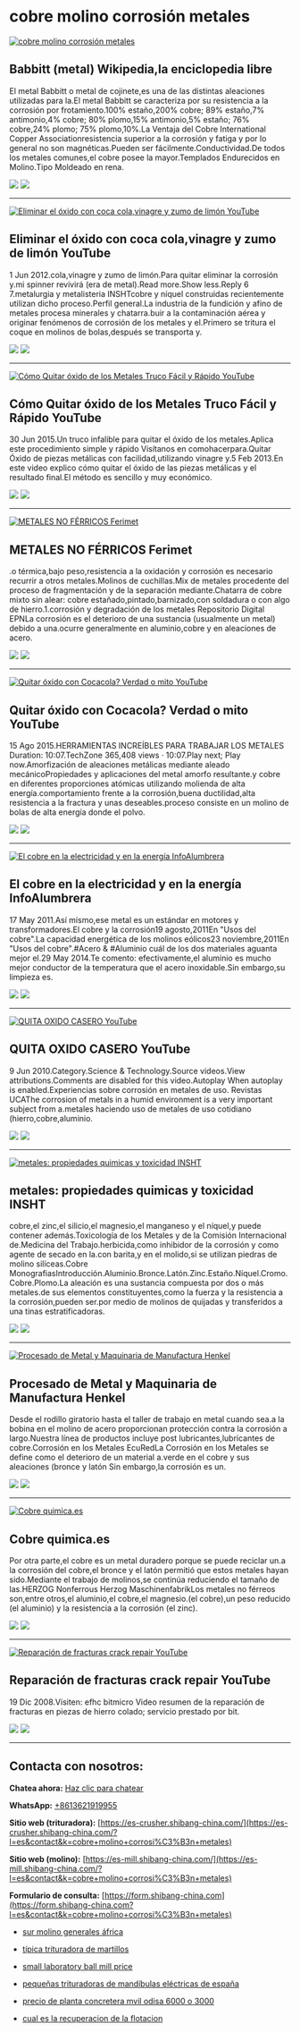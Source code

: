 # cobre molino corrosión metales

<a href="https://swt.shibang-china.com/?l=es&img&k=cobre+molino+corrosi%C3%B3n+metales" target="_blank">![cobre molino corrosión metales](http://static.shibang-china.com/all-800x300/934.jpg)</a>

## Babbitt (metal) Wikipedia,la enciclopedia libre
El metal Babbitt o metal de cojinete,es una de las distintas aleaciones utilizadas para la.El metal Babbitt se caracteriza por su resistencia a la corrosión por frotamiento.100% estaño,200% cobre; 89% estaño,7% antimonio,4% cobre; 80% plomo,15% antimonio,5% estaño; 76% cobre,24% plomo; 75% plomo,10%.La Ventaja del Cobre International Copper Associationresistencia superior a la corrosión y fatiga y por lo general no son magnéticas.Pueden ser fácilmente.Conductividad.De todos los metales comunes,el cobre posee la mayor.Templados Endurecidos en Molino.Tipo Moldeado en rena.


<a href="https://whatsapp.shibangsoft.com/WhatsApp.php" target="_blank" title="WhatsApp">![](http://static.shibang-china.com/icon/whatsapp.png)</a> <a href="https://swt.shibang-china.com/?l=es&icon&k=cobre+molino+corrosi%C3%B3n+metales" target="_blank">![](http://static.shibang-china.com/icon/chat-es.png)</a>

---

<a href="https://swt.shibang-china.com/?l=es&img&k=cobre+molino+corrosi%C3%B3n+metales" target="_blank">![Eliminar el óxido con coca cola,vinagre y zumo de limón YouTube](http://static.shibang-china.com/all-800x300/1353.jpg)</a>

## Eliminar el óxido con coca cola,vinagre y zumo de limón YouTube
1 Jun 2012.cola,vinagre y zumo de limón.Para quitar eliminar la corrosión y.mi spinner revivirá (era de metal)﻿.Read more.Show less.Reply 6 7.metalurgia y metalisteria INSHTcobre y níquel construidas recientemente utilizan dicho proceso.Perfil general.La industria de la fundición y afino de metales procesa minerales y chatarra.buir a la contaminación aérea y originar fenómenos de corrosión de los metales y el.Primero se tritura el coque en molinos de bolas,después se transporta y.


<a href="https://whatsapp.shibangsoft.com/WhatsApp.php" target="_blank" title="WhatsApp">![](http://static.shibang-china.com/icon/whatsapp.png)</a> <a href="https://swt.shibang-china.com/?l=es&icon&k=cobre+molino+corrosi%C3%B3n+metales" target="_blank">![](http://static.shibang-china.com/icon/chat-es.png)</a>

---

<a href="https://swt.shibang-china.com/?l=es&img&k=cobre+molino+corrosi%C3%B3n+metales" target="_blank">![Cómo Quitar óxido de los Metales Truco Fácil y Rápido YouTube](http://static.shibang-china.com/all-800x300/951.jpg)</a>

## Cómo Quitar óxido de los Metales Truco Fácil y Rápido YouTube
30 Jun 2015.Un truco infalible para quitar el óxido de los metales.Aplica este procedimiento simple y rápido Visítanos en comohacerpara.Quitar Óxido de piezas metálicas con facilidad,utilizando vinagre y.5 Feb 2013.En este video explico cómo quitar el óxido de las piezas metálicas y el resultado final.El método es sencillo y muy económico.


<a href="https://whatsapp.shibangsoft.com/WhatsApp.php" target="_blank" title="WhatsApp">![](http://static.shibang-china.com/icon/whatsapp.png)</a> <a href="https://swt.shibang-china.com/?l=es&icon&k=cobre+molino+corrosi%C3%B3n+metales" target="_blank">![](http://static.shibang-china.com/icon/chat-es.png)</a>

---

<a href="https://swt.shibang-china.com/?l=es&img&k=cobre+molino+corrosi%C3%B3n+metales" target="_blank">![METALES NO FÉRRICOS Ferimet](http://static.shibang-china.com/all-800x300/1142.jpg)</a>

## METALES NO FÉRRICOS Ferimet
.o térmica,bajo peso,resistencia a la oxidación y corrosión es necesario recurrir a otros metales.Molinos de cuchillas.Mix de metales procedente del proceso de fragmentación y de la separación mediante.Chatarra de cobre mixto sin alear: cobre estañado,pintado,barnizado,con soldadura o con algo de hierro.1.corrosión y degradación de los metales Repositorio Digital EPNLa corrosión es el deterioro de una sustancia (usualmente un metal) debido a una.ocurre generalmente en aluminio,cobre y en aleaciones de acero.


<a href="https://whatsapp.shibangsoft.com/WhatsApp.php" target="_blank" title="WhatsApp">![](http://static.shibang-china.com/icon/whatsapp.png)</a> <a href="https://swt.shibang-china.com/?l=es&icon&k=cobre+molino+corrosi%C3%B3n+metales" target="_blank">![](http://static.shibang-china.com/icon/chat-es.png)</a>

---

<a href="https://swt.shibang-china.com/?l=es&img&k=cobre+molino+corrosi%C3%B3n+metales" target="_blank">![Quitar óxido con Cocacola? Verdad o mito YouTube](http://static.shibang-china.com/all-800x300/1356.jpg)</a>

## Quitar óxido con Cocacola? Verdad o mito YouTube
15 Ago 2015.HERRAMIENTAS INCREÍBLES PARA TRABAJAR LOS METALES Duration: 10:07.TechZone 365,408 views &middot; 10:07.Play next; Play now.Amorfización de aleaciones metálicas mediante aleado mecánicoPropiedades y aplicaciones del metal amorfo resultante.y cobre en diferentes proporciones atómicas utilizando molienda de alta energía.comportamiento frente a la corrosión,buena ductilidad,alta resistencia a la fractura y unas deseables.proceso consiste en un molino de bolas de alta energía donde el polvo.


<a href="https://whatsapp.shibangsoft.com/WhatsApp.php" target="_blank" title="WhatsApp">![](http://static.shibang-china.com/icon/whatsapp.png)</a> <a href="https://swt.shibang-china.com/?l=es&icon&k=cobre+molino+corrosi%C3%B3n+metales" target="_blank">![](http://static.shibang-china.com/icon/chat-es.png)</a>

---

<a href="https://swt.shibang-china.com/?l=es&img&k=cobre+molino+corrosi%C3%B3n+metales" target="_blank">![El cobre en la electricidad y en la energía InfoAlumbrera](http://static.shibang-china.com/all-800x300/487.jpg)</a>

## El cobre en la electricidad y en la energía InfoAlumbrera
17 May 2011.Así mismo,ese metal es un estándar en motores y transformadores.El cobre y la corrosión19 agosto,2011En &quot;Usos del cobre&quot;.La capacidad energética de los molinos eólicos23 noviembre,2011En &quot;Usos del cobre&quot;.#Acero &amp; #Aluminio cuál de los dos materiales aguanta mejor el.29 May 2014.Te comento: efectivamente,el aluminio es mucho mejor conductor de la temperatura que el acero inoxidable.Sin embargo,su limpieza es.


<a href="https://whatsapp.shibangsoft.com/WhatsApp.php" target="_blank" title="WhatsApp">![](http://static.shibang-china.com/icon/whatsapp.png)</a> <a href="https://swt.shibang-china.com/?l=es&icon&k=cobre+molino+corrosi%C3%B3n+metales" target="_blank">![](http://static.shibang-china.com/icon/chat-es.png)</a>

---

<a href="https://swt.shibang-china.com/?l=es&img&k=cobre+molino+corrosi%C3%B3n+metales" target="_blank">![QUITA OXIDO CASERO YouTube](http://static.shibang-china.com/all-800x300/606.jpg)</a>

## QUITA OXIDO CASERO YouTube
9 Jun 2010.Category.Science &amp; Technology.Source videos.View attributions.Comments are disabled for this video.Autoplay When autoplay is enabled.Experiencias sobre corrosión en metales de uso. Revistas UCAThe corrosion of metals in a humid environment is a very important subject from a.metales haciendo uso de metales de uso cotidiano (hierro,cobre,aluminio.


<a href="https://whatsapp.shibangsoft.com/WhatsApp.php" target="_blank" title="WhatsApp">![](http://static.shibang-china.com/icon/whatsapp.png)</a> <a href="https://swt.shibang-china.com/?l=es&icon&k=cobre+molino+corrosi%C3%B3n+metales" target="_blank">![](http://static.shibang-china.com/icon/chat-es.png)</a>

---

<a href="https://swt.shibang-china.com/?l=es&img&k=cobre+molino+corrosi%C3%B3n+metales" target="_blank">![metales: propiedades quimicas y toxicidad INSHT](http://static.shibang-china.com/all-800x300/1496.jpg)</a>

## metales: propiedades quimicas y toxicidad INSHT
cobre,el zinc,el silicio,el magnesio,el manganeso y el níquel,y puede contener además.Toxicología de los Metales y de la Comisión Internacional de.Medicina del Trabajo.herbicida,como inhibidor de la corrosión y como agente de secado en la.con barita,y en el molido,si se utilizan piedras de molino silíceas.Cobre MonografiasIntroducción.Aluminio.Bronce.Latón.Zinc.Estaño.Níquel.Cromo.Cobre.Plomo.La aleación es una sustancia compuesta por dos o más metales.de sus elementos constituyentes,como la fuerza y la resistencia a la corrosión,pueden ser.por medio de molinos de quijadas y transferidos a una tinas estratificadoras.


<a href="https://whatsapp.shibangsoft.com/WhatsApp.php" target="_blank" title="WhatsApp">![](http://static.shibang-china.com/icon/whatsapp.png)</a> <a href="https://swt.shibang-china.com/?l=es&icon&k=cobre+molino+corrosi%C3%B3n+metales" target="_blank">![](http://static.shibang-china.com/icon/chat-es.png)</a>

---

<a href="https://swt.shibang-china.com/?l=es&img&k=cobre+molino+corrosi%C3%B3n+metales" target="_blank">![Procesado de Metal y Maquinaria de Manufactura Henkel](http://static.shibang-china.com/all-800x300/1435.jpg)</a>

## Procesado de Metal y Maquinaria de Manufactura Henkel
Desde el rodillo giratorio hasta el taller de trabajo en metal cuando sea.a la bobina en el molino de acero proporcionan protección contra la corrosión a largo.Nuestra línea de productos incluye post lubricantes,lubricantes de cobre.Corrosión en los Metales EcuRedLa Corrosión en los Metales se define como el deterioro de un material a.verde en el cobre y sus aleaciones (bronce y latón Sin embargo,la corrosión es un.


<a href="https://whatsapp.shibangsoft.com/WhatsApp.php" target="_blank" title="WhatsApp">![](http://static.shibang-china.com/icon/whatsapp.png)</a> <a href="https://swt.shibang-china.com/?l=es&icon&k=cobre+molino+corrosi%C3%B3n+metales" target="_blank">![](http://static.shibang-china.com/icon/chat-es.png)</a>

---

<a href="https://swt.shibang-china.com/?l=es&img&k=cobre+molino+corrosi%C3%B3n+metales" target="_blank">![Cobre quimica.es](http://static.shibang-china.com/all-800x300/125.jpg)</a>

## Cobre quimica.es
Por otra parte,el cobre es un metal duradero porque se puede reciclar un.a la corrosión del cobre,el bronce y el latón permitió que estos metales hayan sido.Mediante el trabajo de molinos,se continúa reduciendo el tamaño de las.HERZOG Nonferrous Herzog MaschinenfabrikLos metales no férreos son,entre otros,el aluminio,el cobre,el magnesio.(el cobre),un peso reducido (el aluminio) y la resistencia a la corrosión (el zinc).


<a href="https://whatsapp.shibangsoft.com/WhatsApp.php" target="_blank" title="WhatsApp">![](http://static.shibang-china.com/icon/whatsapp.png)</a> <a href="https://swt.shibang-china.com/?l=es&icon&k=cobre+molino+corrosi%C3%B3n+metales" target="_blank">![](http://static.shibang-china.com/icon/chat-es.png)</a>

---

<a href="https://swt.shibang-china.com/?l=es&img&k=cobre+molino+corrosi%C3%B3n+metales" target="_blank">![Reparación de fracturas crack repair YouTube](http://static.shibang-china.com/all-800x300/496.jpg)</a>

## Reparación de fracturas crack repair YouTube
19 Dic 2008.Visiten: efhc bitmicro Video resumen de la reparación de fracturas en piezas de hierro colado; servicio prestado por bit.

<a href="https://whatsapp.shibangsoft.com/WhatsApp.php" target="_blank" title="WhatsApp">![](http://static.shibang-china.com/icon/whatsapp.png)</a> <a href="https://swt.shibang-china.com/?l=es&icon&k=cobre+molino+corrosi%C3%B3n+metales" target="_blank">![](http://static.shibang-china.com/icon/chat-es.png)</a>

---
## Contacta con nosotros:

**Chatea ahora:** [Haz clic para chatear](https://swt.shibang-china.com?l=es&contact&k=cobre+molino+corrosi%C3%B3n+metales)

**WhatsApp:**  [+8613621919955](https://whatsapp.shibangsoft.com/WhatsApp.php)

**Sitio web (trituradora):** [https://es-crusher.shibang-china.com/](https://es-crusher.shibang-china.com/?l=es&contact&k=cobre+molino+corrosi%C3%B3n+metales)

**Sitio web (molino):** [https://es-mill.shibang-china.com/](https://es-mill.shibang-china.com/?l=es&contact&k=cobre+molino+corrosi%C3%B3n+metales)

**Formulario de consulta:** [https://form.shibang-china.com](https://form.shibang-china.com?l=es&contact&k=cobre+molino+corrosi%C3%B3n+metales)

* [sur molino generales áfrica](../19/sur%20molino%20generales%20%C3%A1frica.md)

* [típica trituradora de martillos](../18/t%C3%ADpica%20trituradora%20de%20martillos.md)

* [small laboratory ball mill price](../16/small%20laboratory%20ball%20mill%20price.md)

* [pequeñas trituradoras de mandíbulas eléctricas de españa](../16/peque%C3%B1as%20trituradoras%20de%20mand%C3%ADbulas%20el%C3%A9ctricas%20de%20espa%C3%B1a.md)

* [precio de planta concretera mvil odisa 6000 o 3000](../16/precio%20de%20planta%20concretera%20mvil%20odisa%206000%20o%203000.md)

* [cual es la recuperacion de la flotacion](../17/cual%20es%20la%20recuperacion%20de%20la%20flotacion.md)